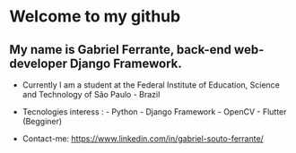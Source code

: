 # Welcome to my github
## My name is Gabriel Ferrante, back-end web-developer Django Framework.
- Currently I am a student at the Federal Institute of Education, Science and Technology of São Paulo - Brazil
- Tecnologies interess : - Python - Django Framework - OpenCV - Flutter (Begginer)

- Contact-me: https://www.linkedin.com/in/gabriel-souto-ferrante/ 

<!--
**GabrielFerrante/GabrielFerrante** is a ✨ _special_ ✨ repository because its `README.md` (this file) appears on your GitHub profile.


